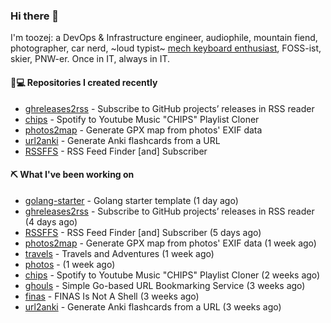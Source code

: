 ### Hi there 👋

I'm toozej: a DevOps & Infrastructure engineer, audiophile, mountain fiend, photographer, car nerd, ~loud typist~ [mech keyboard enthusiast](https://github.com/toozej/keebs), FOSS-ist, skier, PNW-er. Once in IT, always in IT.

#### 👨💻 Repositories I created recently

- [ghreleases2rss](https://github.com/toozej/ghreleases2rss) - Subscribe to GitHub projects’ releases in RSS reader
- [chips](https://github.com/toozej/chips) - Spotify to Youtube Music "CHIPS" Playlist Cloner
- [photos2map](https://github.com/toozej/photos2map) - Generate GPX map from photos' EXIF data
- [url2anki](https://github.com/toozej/url2anki) - Generate Anki flashcards from a URL
- [RSSFFS](https://github.com/toozej/RSSFFS) - RSS Feed Finder [and] Subscriber

#### ⛏️ What I've been working on

- [golang-starter](https://github.com/toozej/golang-starter) - Golang starter template (1 day ago)
- [ghreleases2rss](https://github.com/toozej/ghreleases2rss) - Subscribe to GitHub projects’ releases in RSS reader (4 days ago)
- [RSSFFS](https://github.com/toozej/RSSFFS) - RSS Feed Finder [and] Subscriber (5 days ago)
- [photos2map](https://github.com/toozej/photos2map) - Generate GPX map from photos' EXIF data (1 week ago)
- [travels](https://github.com/toozej/travels) - Travels and Adventures (1 week ago)
- [photos](https://github.com/toozej/photos) -  (1 week ago)
- [chips](https://github.com/toozej/chips) - Spotify to Youtube Music "CHIPS" Playlist Cloner (2 weeks ago)
- [ghouls](https://github.com/toozej/ghouls) - Simple Go-based URL Bookmarking Service (3 weeks ago)
- [finas](https://github.com/toozej/finas) - FINAS Is Not A Shell (3 weeks ago)
- [url2anki](https://github.com/toozej/url2anki) - Generate Anki flashcards from a URL (3 weeks ago)
